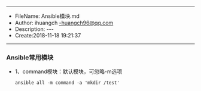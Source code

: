 ___
- FileName: Ansible模块.md
- Author: ihuangch -huangch96@qq.com
- Description: ---
- Create:2018-11-18 19:21:37
___

### Ansible常用模块
- 1、command模块：默认模块，可忽略-m选项
	```
	ansible all -m command -a 'mkdir /test'
	```
